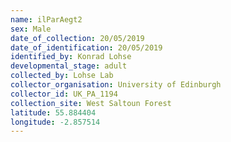 ```yaml
---
name: ilParAegt2
sex: Male
date_of_collection: 20/05/2019
date_of_identification: 20/05/2019
identified_by: Konrad Lohse
developmental_stage: adult
collected_by: Lohse Lab
collector_organisation: University of Edinburgh
collector_id: UK_PA_1194
collection_site: West Saltoun Forest
latitude: 55.884404
longitude: -2.857514
---
```

